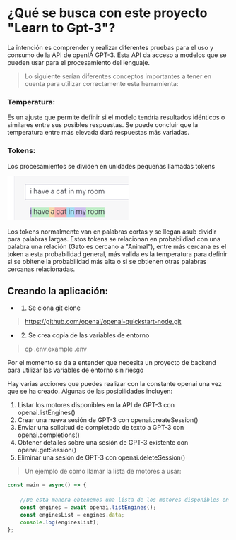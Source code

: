 # ¿Qué se busca con este proyecto "Learn to Gpt-3"?
La intención es comprender y realizar diferentes pruebas para el uso y consumo de la API de openIA GPT-3.
Esta API da acceso a modelos que se pueden usar para el procesamiento del lenguaje.

>Lo siguiente serían diferentes conceptos importantes a tener en cuenta para utilizar correctamente esta herramienta:
### Temperatura:
Es un ajuste que permite definir si el modelo tendría resultados idénticos o similares entre sus posibles respuestas. Se puede concluir que la temperatura entre más elevada dará respuestas más variadas.
### Tokens:
Los procesamientos se dividen en unidades pequeñas llamadas tokens

![](assets/img/tokens_division.png)

Los tokens normalmente van en palabras cortas y se llegan asub dividir para palabras largas. 
Estos tokens se relacionan en probabildiad con una palabra una relación (Gato es cercano a "Animal"), entre más cercana es el token a esta probabilidad general, más valida es la temperatura para definir si se obitene la probabilidad más alta o si se obtienen otras palabras cercanas relacionadas.

## Creando la aplicación:
* 1. Se clona git clone
> https://github.com/openai/openai-quickstart-node.git 
* 2. Se crea copia de las variables de entorno 
> cp .env.example .env

Por el momento se da a entender que necesita un proyecto de backend para utilizar las variables de entorno sin riesgo

Hay varias acciones que puedes realizar con la constante openai una vez que se ha creado. Algunas de las posibilidades incluyen:

1. Listar los motores disponibles en la API de GPT-3 con openai.listEngines()
2. Crear una nueva sesión de GPT-3 con openai.createSession()
3. Enviar una solicitud de completado de texto a GPT-3 con openai.completions()
4. Obtener detalles sobre una sesión de GPT-3 existente con openai.getSession()
5. Eliminar una sesión de GPT-3 con openai.deleteSession()

>Un ejemplo de como llamar la lista de motores a usar:
```js 
const main = async() => {

    //De esta manera obtenemos una lista de los motores disponibles en la API
    const engines = await openai.listEngines();
    const enginesList = engines.data;
    console.log(enginesList);
};
```

